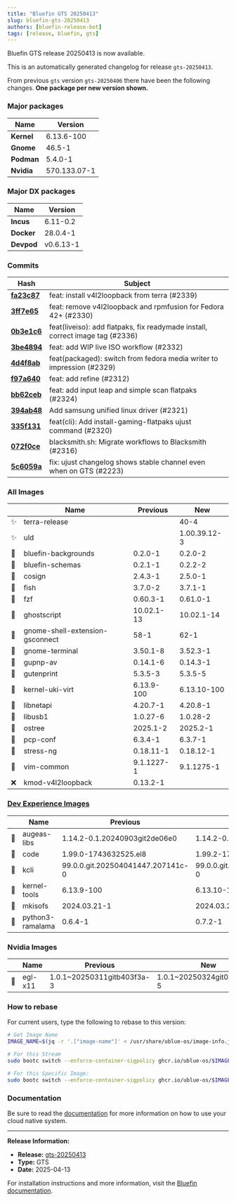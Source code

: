 ```yaml
---
title: "Bluefin GTS 20250413"
slug: bluefin-gts-20250413
authors: [bluefin-release-bot]
tags: [release, bluefin, gts]
---
```


Bluefin GTS release 20250413 is now available.

<!--truncate-->

This is an automatically generated changelog for release `gts-20250413`.

From previous `gts` version `gts-20250406` there have been the following changes. **One package per new version shown.**

### Major packages

| Name       | Version      |
| ---------- | ------------ |
| **Kernel** | 6.13.6-100   |
| **Gnome**  | 46.5-1       |
| **Podman** | 5.4.0-1      |
| **Nvidia** | 570.133.07-1 |

### Major DX packages

| Name       | Version   |
| ---------- | --------- |
| **Incus**  | 6.11-0.2  |
| **Docker** | 28.0.4-1  |
| **Devpod** | v0.6.13-1 |

### Commits

| Hash                                                                                               | Subject                                                                       |
| -------------------------------------------------------------------------------------------------- | ----------------------------------------------------------------------------- |
| **[fa23c87](https://github.com/ublue-os/bluefin/commit/fa23c87eaef6677dfb44ac816a0c390923e908dc)** | feat: install v4l2loopback from terra (#2339)                                 |
| **[3ff7e65](https://github.com/ublue-os/bluefin/commit/3ff7e659d827648c0a7435f5ed7f711226e17929)** | feat: remove v4l2loopback and rpmfusion for Fedora 42+ (#2330)                |
| **[0b3e1c6](https://github.com/ublue-os/bluefin/commit/0b3e1c6cb0e79e4bd56912a66a2e3c856b1c0354)** | feat(liveiso): add flatpaks, fix readymade install, correct image tag (#2336) |
| **[3be4894](https://github.com/ublue-os/bluefin/commit/3be48948eed375409803fe585f55ef4a0c8ce1ee)** | feat: add WIP live ISO workflow (#2332)                                       |
| **[4d4f8ab](https://github.com/ublue-os/bluefin/commit/4d4f8abf93be402b50aa40cc9c97c44eefe8c5b3)** | feat(packaged): switch from fedora media writer to impression (#2329)         |
| **[f97a640](https://github.com/ublue-os/bluefin/commit/f97a640a94b47a9b46783a9a5bb23549a9161921)** | feat: add refine (#2312)                                                      |
| **[bb62ceb](https://github.com/ublue-os/bluefin/commit/bb62cebb0f07ac17bce67f665ea49b5d20f5aa31)** | feat: add input leap and simple scan flatpaks (#2324)                         |
| **[394ab48](https://github.com/ublue-os/bluefin/commit/394ab4872798ad3be8985848383fb224da31834d)** | Add samsung unified linux driver (#2321)                                      |
| **[335f131](https://github.com/ublue-os/bluefin/commit/335f131de4864c414fb53f2d796ed42080eaaaea)** | feat(cli): Add install-gaming-flatpaks ujust command (#2320)                  |
| **[072f0ce](https://github.com/ublue-os/bluefin/commit/072f0ce49002b402a17044200339ded23807221e)** | blacksmith.sh: Migrate workflows to Blacksmith (#2316)                        |
| **[5c6059a](https://github.com/ublue-os/bluefin/commit/5c6059a53f89862e7e450b64a052aa4affcb270a)** | fix: ujust changelog shows stable channel even when on GTS (#2223)            |

### All Images

|     | Name                            | Previous   | New          |
| --- | ------------------------------- | ---------- | ------------ |
| ✨  | terra-release                   |            | 40-4         |
| ✨  | uld                             |            | 1.00.39.12-3 |
| 🔄  | bluefin-backgrounds             | 0.2.0-1    | 0.2.0-2      |
| 🔄  | bluefin-schemas                 | 0.2.1-1    | 0.2.2-2      |
| 🔄  | cosign                          | 2.4.3-1    | 2.5.0-1      |
| 🔄  | fish                            | 3.7.0-2    | 3.7.1-1      |
| 🔄  | fzf                             | 0.60.3-1   | 0.61.0-1     |
| 🔄  | ghostscript                     | 10.02.1-13 | 10.02.1-14   |
| 🔄  | gnome-shell-extension-gsconnect | 58-1       | 62-1         |
| 🔄  | gnome-terminal                  | 3.50.1-8   | 3.52.3-1     |
| 🔄  | gupnp-av                        | 0.14.1-6   | 0.14.3-1     |
| 🔄  | gutenprint                      | 5.3.5-3    | 5.3.5-5      |
| 🔄  | kernel-uki-virt                 | 6.13.9-100 | 6.13.10-100  |
| 🔄  | libnetapi                       | 4.20.7-1   | 4.20.8-1     |
| 🔄  | libusb1                         | 1.0.27-6   | 1.0.28-2     |
| 🔄  | ostree                          | 2025.1-2   | 2025.2-1     |
| 🔄  | pcp-conf                        | 6.3.4-1    | 6.3.7-1      |
| 🔄  | stress-ng                       | 0.18.11-1  | 0.18.12-1    |
| 🔄  | vim-common                      | 9.1.1227-1 | 9.1.1275-1   |
| ❌  | kmod-v4l2loopback               | 0.13.2-1   |              |

### [Dev Experience Images](https://docs.projectbluefin.io/bluefin-dx)

|     | Name             | Previous                          | New                               |
| --- | ---------------- | --------------------------------- | --------------------------------- |
| 🔄  | augeas-libs      | 1.14.2-0.1.20240903git2de06e0     | 1.14.2-0.4.20250324git4dffa3d     |
| 🔄  | code             | 1.99.0-1743632525.el8             | 1.99.2-1744250112.el8             |
| 🔄  | kcli             | 99.0.0.git.202504041447.207141c-0 | 99.0.0.git.202504110956.affb930-0 |
| 🔄  | kernel-tools     | 6.13.9-100                        | 6.13.10-100                       |
| 🔄  | mkisofs          | 2024.03.21-1                      | 2024.03.21-2                      |
| 🔄  | python3-ramalama | 0.6.4-1                           | 0.7.2-1                           |

### Nvidia Images

|     | Name    | Previous                   | New                        |
| --- | ------- | -------------------------- | -------------------------- |
| 🔄  | egl-x11 | 1.0.1~20250311gitb403f3a-3 | 1.0.1~20250324git0558d54-5 |

### How to rebase

For current users, type the following to rebase to this version:

```bash
# Get Image Name
IMAGE_NAME=$(jq -r '.["image-name"]' < /usr/share/ublue-os/image-info.json)

# For this Stream
sudo bootc switch --enforce-container-sigpolicy ghcr.io/ublue-os/$IMAGE_NAME:gts

# For this Specific Image:
sudo bootc switch --enforce-container-sigpolicy ghcr.io/ublue-os/$IMAGE_NAME:gts-20250413
```

### Documentation

Be sure to read the [documentation](https://docs.projectbluefin.io/) for more information
on how to use your cloud native system.

---

**Release Information:**

- **Release:** [gts-20250413](https://github.com/ublue-os/bluefin/releases/tag/gts-20250413)
- **Type:** GTS
- **Date:** 2025-04-13

For installation instructions and more information, visit the [Bluefin documentation](https://docs.projectbluefin.io/).

